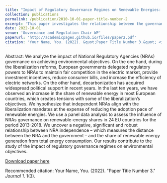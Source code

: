 ```yaml
---
title: "Impact of Regulatory Governance Regimes on Renewable Energies: An empirical analysis of European National Regulatory Agencies from 2013 to 2018 (with Eric Brousseau and Diego Cebreros)"
collection: publications
permalink: /publication/2010-10-01-paper-title-number-2
excerpt: 'This paper investigates the relationship between the governance of regulatory agencies and renewable electricity generation in a sample of 24 OECD countries. Our results suggest that regulatory independence supports current the current market paradigm which conflicts with the introduction of renewable energies.'
date: 2022-10-01
venue: 'Governance and Regulation Chair WP'
paperurl: 'http://academicpages.github.io/files/paper2.pdf'
citation: 'Your Name, You. (2022). &quot;Paper Title Number 3.&quot; <i>Journal 1</i>. 1(3).'
---
```


Abstract: We analyze the impact of National Regulatory Agencies (NRAs) governance on achieving environmental objectives. On the one hand, during the liberalization reforms, European governments delegated regulatory powers to NRAs to maintain fair competition in the electric market, provide investment incentives, reduce consumer bills, and increase the efficiency of electric networks. On the other hand, decarbonization has acquired widespread political support in recent years. In the last ten years, we have observed an increase in the share of renewable energy in most European countries, which creates tensions with some of the liberalization’s objectives. We hypothesize that independent NRAs align with the liberalization mandates at the expense of reducing the adoption pace of renewable energies. We use a panel data analysis to assess the influence of NRAs governance on renewable-energy shares in 24 EU countries for the period 2013-2018. We uncover a negative, significant and robust relationship between NRA independence – which measures the distance between the NRA and the government – and the share of renewable energy generation from total energy consumption. Our results contribute to the study of the impact of regulatory governance regimes on environmental objectives.

[Download paper here](http://academicpages.github.io/files/paper2.pdf)

Recommended citation: Your Name, You. (2022). "Paper Title Number 3." <i>Journal 1</i>. 1(3).